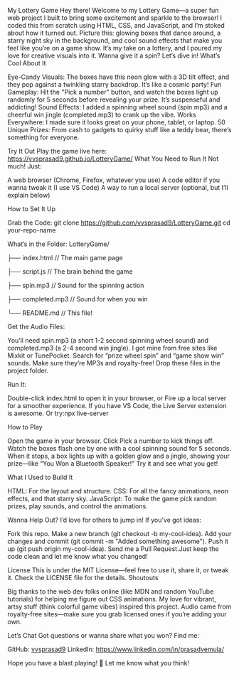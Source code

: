 My Lottery Game
Hey there! Welcome to my Lottery Game—a super fun web project I built to bring some excitement and sparkle to the browser! I coded this from scratch using HTML, CSS, and JavaScript, and I’m stoked about how it turned out. Picture this: glowing boxes that dance around, a starry night sky in the background, and cool sound effects that make you feel like you’re on a game show. It’s my take on a lottery, and I poured my love for creative visuals into it. Wanna give it a spin? Let’s dive in!
What’s Cool About It

Eye-Candy Visuals: The boxes have this neon glow with a 3D tilt effect, and they pop against a twinkling starry backdrop. It’s like a cosmic party!
Fun Gameplay: Hit the "Pick a number" button, and watch the boxes light up randomly for 5 seconds before revealing your prize. It’s suspenseful and addicting!
Sound Effects: I added a spinning wheel sound (spin.mp3) and a cheerful win jingle (completed.mp3) to crank up the vibe.
Works Everywhere: I made sure it looks great on your phone, tablet, or laptop.
50 Unique Prizes: From cash to gadgets to quirky stuff like a teddy bear, there’s something for everyone.

Try It Out
Play the game live here: https://vvsprasad9.github.io/LotteryGame/
What You Need to Run It
Not much! Just:

A web browser (Chrome, Firefox, whatever you use)
A code editor if you wanna tweak it (I use VS Code)
A way to run a local server (optional, but I’ll explain below)

How to Set It Up

Grab the Code:
git clone https://github.com/vvsprasad9/LotteryGame.git
cd your-repo-name


What’s in the Folder:
LotteryGame/

├── index.html       // The main game page

├── script.js        // The brain behind the game

├── spin.mp3         // Sound for the spinning action

├── completed.mp3    // Sound for when you win

└── README.md        // This file!



Get the Audio Files:

You’ll need spin.mp3 (a short 1-2 second spinning wheel sound) and completed.mp3 (a 2-4 second win jingle).
I got mine from free sites like Mixkit or TunePocket. Search for “prize wheel spin” and “game show win” sounds. Make sure they’re MP3s and royalty-free!
Drop these files in the project folder.


Run It:

Double-click index.html to open it in your browser, or
Fire up a local server for a smoother experience. If you have VS Code, the Live Server extension is awesome. Or try:npx live-server





How to Play

Open the game in your browser.
Click Pick a number to kick things off.
Watch the boxes flash one by one with a cool spinning sound for 5 seconds.
When it stops, a box lights up with a golden glow and a jingle, showing your prize—like “You Won a Bluetooth Speaker!” Try it and see what you get!

What I Used to Build It

HTML: For the layout and structure.
CSS: For all the fancy animations, neon effects, and that starry sky.
JavaScript: To make the game pick random prizes, play sounds, and control the animations.

Wanna Help Out?
I’d love for others to jump in! If you’ve got ideas:

Fork this repo.
Make a new branch (git checkout -b my-cool-idea).
Add your changes and commit (git commit -m "Added something awesome").
Push it up (git push origin my-cool-idea).
Send me a Pull Request.Just keep the code clean and let me know what you changed!

License
This is under the MIT License—feel free to use it, share it, or tweak it. Check the LICENSE file for the details.
Shoutouts

Big thanks to the web dev folks online (like MDN and random YouTube tutorials) for helping me figure out CSS animations.
My love for vibrant, artsy stuff (think colorful game vibes) inspired this project.
Audio came from royalty-free sites—make sure you grab licensed ones if you’re adding your own.

Let’s Chat
Got questions or wanna share what you won? Find me:

GitHub: [vvsprasad9](https://github.com/vvsprasad9)
LinkedIn: https://www.linkedin.com/in/prasadvemula/

Hope you have a blast playing! 🎉 Let me know what you think!
